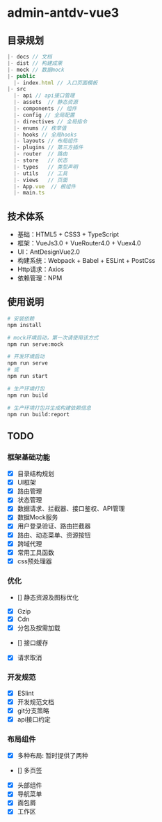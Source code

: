 # admin-antdv-vue3
## 目录规划
```js
|- docs // 文档
|- dist // 构建成果
|- mock // 数据mock
|- public
  |- index.html // 入口页面模板
|- src
  |- api // api接口管理
  |- assets  // 静态资源
  |- components // 组件
  |- config // 全局配置
  |- directives // 全局指令
  |- enums // 枚举值
  |- hooks // 全局hooks
  |- layouts // 布局组件
  |- plugins // 第三方插件
  |- router  // 路由
  |- store   // 状态
  |- types   // 类型声明
  |- utils   // 工具
  |- views   // 页面
  |- App.vue  // 根组件
  |- main.ts
```
## 技术体系
- 基础：HTML5 + CSS3 + TypeScript
- 框架：VueJs3.0 + VueRouter4.0 + Vuex4.0
- UI：AntDesignVue2.0
- 构建系统：Webpack + Babel + ESLint + PostCss
- Http请求：Axios
- 依赖管理：NPM

## 使用说明
``` bash
# 安装依赖
npm install

# mock环境启动，第一次请使用该方式
npm run serve:mock

# 开发环境启动
npm run serve
# 或
npm run start

# 生产环境打包
npm run build

# 生产环境打包并生成构建依赖信息
npm run build:report
```

## TODO
### 框架基础功能
- [x] 目录结构规划
- [x] UI框架
- [x] 路由管理
- [x] 状态管理
- [x] 数据请求、拦截器、接口鉴权、API管理
- [x] 数据Mock服务
- [x] 用户登录验证、路由拦截器
- [x] 路由、动态菜单、资源按钮
- [x] 跨域代理
- [x] 常用工具函数
- [x] css预处理器
### 优化
- [] 静态资源及图标优化
- [x] Gzip
- [x] Cdn
- [x] 分包及按需加载
- [] 接口缓存
- [x] 请求取消

### 开发规范
- [x] ESlint
- [x] 开发规范文档
- [x] git分支策略
- [x] api接口约定

### 布局组件
- [x] 多种布局: 暂时提供了两种
- [] 多页签
- [x] 头部组件
- [x] 导航菜单
- [x] 面包屑
- [x] 工作区